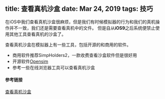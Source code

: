 title: 查看真机沙盒
date: Mar 24, 2019
tags: 技巧
---
在iOS中我们查看真机沙盒很麻烦，但是我们有时候模拟器的行为和我们的真机操作并不一致，我们还是需要查看真机中的文件。
但是自从**iOS9**之后系统便禁止使用其他工具查看真机的沙盒了。

查看真机沙盒在模拟器上有一些工具，包括开源的和商用的软件。
* 商用软件推荐SimpHolders2，一款收费查看沙盒软件但是很好用
* 开源软件[Opensim](https://github.com/luosheng/OpenSim)
* 参考一些在线浏览器工具可以查看真机沙盒

#### 参考链接
[查看真机沙盒](http://mrpeak.cn/blog/ios-sandbox-file/)


